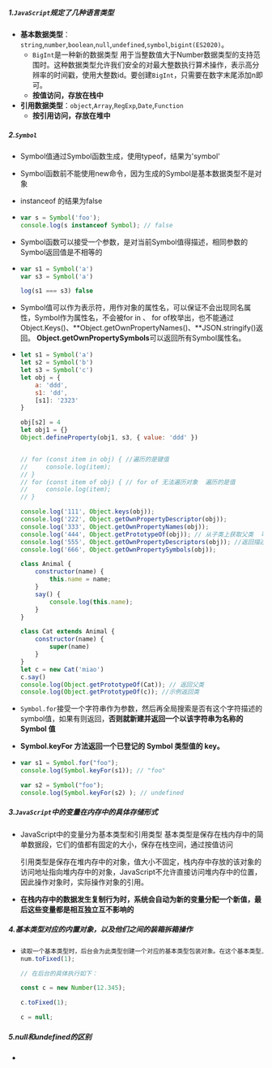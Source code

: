 ##### 1.`JavaScript`规定了几种语言类型

- **基本数据类型**：`string`,`number`,`boolean`,`null`,`undefined`,`symbol`,`bigint(ES2020)`。
  - `BigInt`是一种新的数据类型 用于当整数值大于Number数据类型的支持范围时。这种数据类型允许我们安全的对最大整数执行算术操作，表示高分辨率的时间戳，使用大整数id。要创建`BigInt`，只需要在数字末尾添加n即可。
  - **按值访问，存放在栈中**
- **引用数据类型**：`object`,`Array`,`RegExp`,`Date`,`Function`
  - **按引用访问，存放在堆中**

##### 2.`Symbol`

- Symbol值通过Symbol函数生成，使用typeof，结果为'symbol'

- Symbol函数前不能使用new命令，因为生成的Symbol是基本数据类型不是对象

- instanceof 的结果为false 

- ```js
  var s = Symbol('foo');
  console.log(s instanceof Symbol); // false
  ```

- Symbol函数可以接受一个参数，是对当前Symbol值得描述，相同参数的Symbol返回值是不相等的

- ```js
  var s1 = Symbol('a')
  var s3 = Symbol('a')
  
  log(s1 === s3) false
  ```

- Symbol值可以作为表示符，用作对象的属性名，可以保证不会出现同名属性，Symbol作为属性名，不会被for in 、 for of枚举出，也不能通过Object.Keys()、**Object.getOwnPropertyNames()、**JSON.stringify()返回。 **Object.getOwnPropertySymbols**可以返回所有Symbol属性名。

- ```js
  let s1 = Symbol('a')
  let s2 = Symbol('b')
  let s3 = Symbol('c')
  let obj = {
      a: 'ddd',
      s1: 'dd',
      [s1]: '2323'
  }
  
  obj[s2] = 4
  let obj1 = {}
  Object.defineProperty(obj1, s3, { value: 'ddd' })
  
  
  // for (const item in obj) { //遍历的是键值
  //     console.log(item);
  // }
  // for (const item of obj) { // for of 无法遍历对象  遍历的是值
  //     console.log(item);
  // }
  
  console.log('111', Object.keys(obj));
  console.log('222', Object.getOwnPropertyDescriptor(obj));
  console.log('333', Object.getOwnPropertyNames(obj));
  console.log('444', Object.getPrototypeOf(obj)); // 从子类上获取父类  可以判断一个类是否继承另一个类
  console.log('555', Object.getOwnPropertyDescriptors(obj)); //返回描述对象
  console.log('666', Object.getOwnPropertySymbols(obj));
  
  class Animal {
      constructor(name) {
          this.name = name;
      }
      say() {
          console.log(this.name);
      }
  }
  
  class Cat extends Animal {
      constructor(name) {
          super(name)
      }
  }
  let c = new Cat('miao')
  c.say()
  console.log(Object.getPrototypeOf(Cat)); // 返回父类
  console.log(Object.getPrototypeOf(c)); //示例返回类
  ```

- `Symbol.for`接受一个字符串作为参数，然后再全局搜索是否有这个字符描述的symbol值，如果有则返回，**否则就新建并返回一个以该字符串为名称的 Symbol 值**

- **Symbol.keyFor 方法返回一个已登记的 Symbol 类型值的 key。**

- ```js
  var s1 = Symbol.for("foo");
  console.log(Symbol.keyFor(s1)); // "foo"
  
  var s2 = Symbol("foo");
  console.log(Symbol.keyFor(s2) ); // undefined
  ```

##### 3.`JavaScript`中的变量在内存中的具体存储形式

- JavaScript中的变量分为基本类型和引用类型 基本类型是保存在栈内存中的简单数据段，它们的值都有固定的大小，保存在栈空间，通过按值访问

  引用类型是保存在堆内存中的对象，值大小不固定，栈内存中存放的该对象的访问地址指向堆内存中的对象，JavaScript不允许直接访问堆内存中的位置，因此操作对象时，实际操作对象的引用。

- **在栈内存中的数据发生复制行为时，系统会自动为新的变量分配一个新值，最后这些变量都是相互独立互不影响的**

##### 4.基本类型对应的内置对象，以及他们之间的装箱拆箱操作

- ```js
  读取一个基本类型时，后台会为此类型创建一个对应的基本类型包装对象。在这个基本类型上调用方法，实际上是在包装对象上调用方法，这个包装对象是临时的，只存在于调用的一瞬间，调用结束包装对象销毁
  num.toFixed(1);
  
  // 在后台的具体执行如下：
  
  const c = new Number(12.345);
  
  c.toFixed(1);
  
  c = null;
  
  ```


##### 5.null和undefined的区别

- 
